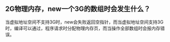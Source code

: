 ## 2G物理内存，new一个3G的数组时会发生什么？

当虚拟地址空间不支持3G时，new会失败返回空指针，而当虚拟地址空间支持3G时，编译可以通过，程序请求时分配物理内存页，而当操作全部数组时会报内存错误。
